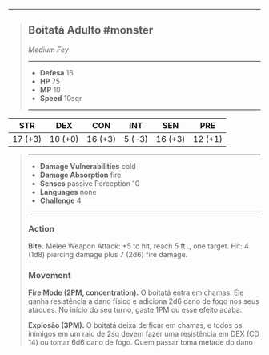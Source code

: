 ___
> ## Boitatá Adulto #monster
>*Medium Fey*
> ___
> - **Defesa** 16
> - **HP** 75
> - **MP** 10
> - **Speed** 10sqr
>___
>
|   STR   |   DEX   |   CON   |  INT   |   SEN   |  PRE   |
|:-------:|:-------:|:-------:|:------:|:-------:|:------:|
| 17 (+3) | 10 (+0) | 16 (+3) | 5 (-3) | 16 (+3) | 12 (+1) |
>___
> - **Damage Vulnerabilities** cold
> - **Damage Absorption** fire
> - **Senses** passive Perception 10
> - **Languages** none
> - **Challenge** 4
> ___
> ### Action
> 
> **Bite.** Melee Weapon Attack: +5 to hit, reach 5 ft ., one target. Hit: 4 (1d8) piercing damage plus 7 (2d6) fire damage.
> 
> ### Movement
> 
> **Fire Mode (2PM, concentration).** O boitatá entra em chamas. Ele ganha resistência a dano físico e adiciona 2d6 dano de fogo nos seus ataques. No início do seu turno, gaste 1PM ou esse efeito acaba.
> 
> **Explosão (3PM).** O boitatá deixa de ficar em chamas, e todos os inimigos em um raio de 2sq devem fazer uma resistência em DEX (CD 14) ou tomar 6d6 dano de fogo. Quem passar toma metade do dano

